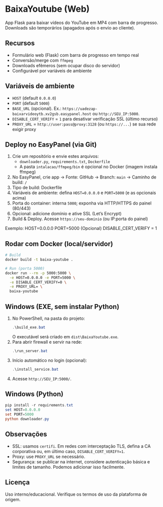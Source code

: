 # BaixaYoutube (Web)

App Flask para baixar vídeos do YouTube em MP4 com barra de progresso.
Downloads são temporários (apagados após o envio ao cliente).

## Recursos
- Formulário web (Flask) com barra de progresso em tempo real
- Conversão/merge com `ffmpeg`
- Downloads efêmeros (sem ocupar disco do servidor)
- Configurável por variáveis de ambiente

## Variáveis de ambiente
- `HOST` (default `0.0.0.0`)
- `PORT` (default `5000`)
- `BASE_URL` (opcional). Ex.: `https://uadezap-baixarvideoytb.xv2gsb.easypanel.host` ou `http://SEU_IP:5000`.
- `DISABLE_CERT_VERIFY` = `1` para desativar verificação SSL (último recurso)
- `PROXY_URL` = `http://user:pass@proxy:3128` (ou `https://...`) se sua rede exigir proxy

## Deploy no EasyPanel (via Git)
1. Crie um repositório e envie estes arquivos:
   - `downloader.py`, `requirements.txt`, `Dockerfile`
   - A pasta `intalacao/ffmpeg/bin` é opcional no Docker (imagem instala ffmpeg)
2. No EasyPanel, crie app → Fonte: GitHub → Branch: `main` → Caminho de build: `/`
3. Tipo de build: Dockerfile
4. Variáveis de ambiente: defina `HOST=0.0.0.0` e `PORT=5000` (e as opcionais acima)
5. Porta do container: interna `5000`; exponha via HTTP/HTTPS do painel (80/443)
6. Opcional: adicione domínio e ative SSL (Let’s Encrypt)
7. Build & Deploy. Acesse `https://seu-dominio` (ou IP:porta do painel)

Exemplo:
HOST=0.0.0.0
PORT=5000
(Opcional) DISABLE_CERT_VERIFY = 1

## Rodar com Docker (local/servidor)
```bash
# Build
docker build -t baixa-youtube .

# Run (porta 5000)
docker run --rm -p 5000:5000 \
  -e HOST=0.0.0.0 -e PORT=5000 \
  -e DISABLE_CERT_VERIFY=0 \
  -e PROXY_URL= \
  baixa-youtube
```

## Windows (EXE, sem instalar Python)
1. No PowerShell, na pasta do projeto:
   ```powershell
   .\build_exe.bat
   ```
   O executável será criado em `dist\BaixaYoutube.exe`.
2. Para abrir firewall e servir na rede:
   ```powershell
   .\run_server.bat
   ```
3. Início automático no login (opcional):
   ```powershell
   .\install_service.bat
   ```
4. Acesse `http://SEU_IP:5000/`.

## Windows (Python)
```powershell
pip install -r requirements.txt
set HOST=0.0.0.0
set PORT=5000
python downloader.py
```

## Observações
- SSL: usamos `certifi`. Em redes com interceptação TLS, defina a CA corporativa ou, em último caso, `DISABLE_CERT_VERIFY=1`.
- Proxy: use `PROXY_URL` se necessário.
- Segurança: se publicar na internet, considere autenticação básica e limites de tamanho. Podemos adicionar isso facilmente.

## Licença
Uso interno/educacional. Verifique os termos de uso da plataforma de origem.
